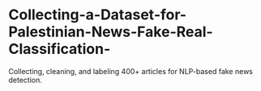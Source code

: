 # Collecting-a-Dataset-for-Palestinian-News-Fake-Real-Classification-
Collecting, cleaning, and labeling 400+ articles for NLP-based fake news detection.
